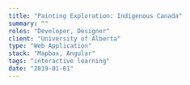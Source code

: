 ```yaml
---
title: "Painting Exploration: Indigenous Canada"
summary: ""
roles: "Developer, Designer"
client: "University of Alberta"
type: "Web Application"
stack: "Mapbox, Angular"
tags: "interactive learning"
date: "2019-01-01"
---
```


